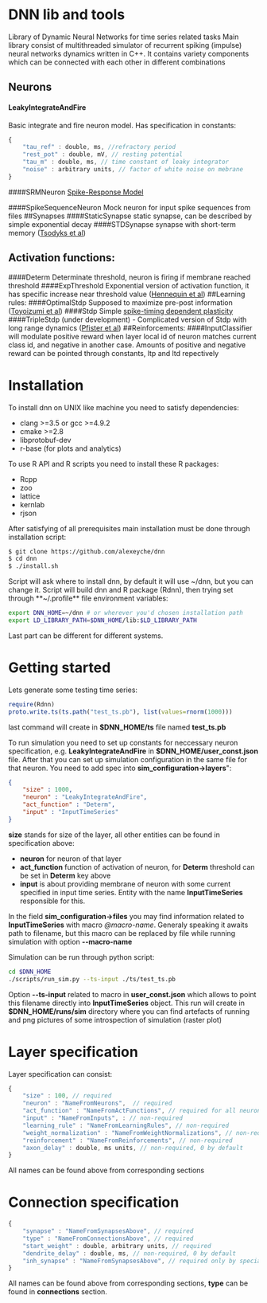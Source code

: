 ﻿# DNN lib and tools
Library of Dynamic Neural Networks for time series related tasks
Main library consist of multithreaded simulator of recurrent spiking (impulse) neural networks dynamics written in C++. It contains variety components which can be connected with each other in different combinations
## Neurons
#### LeakyIntegrateAndFire
Basic integrate and fire neuron model. Has specification in constants:
``` javascript
{
    "tau_ref" : double, ms, //refractory period
    "rest_pot" : double, mV, // resting potential
    "tau_m" : double, ms, // time constant of leaky integrator
    "noise" : arbitrary units, // factor of white noise on mebrane
}
```
####SRMNeuron
[Spike-Response Model](http://www.scholarpedia.org/article/Spike-response_model)

####SpikeSequenceNeuron
Mock neuron for input spike sequences from files
##Synapses
####StaticSynapse
static synapse, can be described by simple exponential decay 
####STDSynapse
synapse with short-term memory ([Tsodyks et al](https://scholar.google.ru/scholar?hl=ru&q=tsodyks+markram+1997&btnG=))
## Activation functions:
####Determ
Determinate threshold, neuron is firing if membrane reached threshold
####ExpThreshold
Exponential version of activation function, it has specific increase near threshold value ([Hennequin et al](http://www.ncbi.nlm.nih.gov/pmc/articles/PMC3001990/))
##Learning rules:
####OptimalStdp
Supposed to maximize pre-post information ([Toyoizumi et al](https://scholar.google.ru/citations?view_op=view_citation&hl=ru&user=wUcLR0QAAAAJ&citation_for_view=wUcLR0QAAAAJ:9yKSN-GCB0IC))
####Stdp
Simple [spike-timing dependent plasticity](http://www.scholarpedia.org/article/STDP)
####TripleStdp 
(under development) - Complicated version of Stdp with long range dynamics ([Pfister et al](https://scholar.google.ru/citations?view_op=view_citation&hl=ru&user=mzUYoLgAAAAJ&citation_for_view=mzUYoLgAAAAJ:u5HHmVD_uO8C))
##Reinforcements:
####InputClassifier
will modulate positive reward when layer local id of neuron matches current class id, and negative in another case. Amounts of positive and negative reward can be pointed through constants, ltp and ltd repectively
# Installation
To install dnn on UNIX like machine you need to satisfy dependencies:
* clang >=3.5 or gcc >=4.9.2
* cmake >=2.8
* libprotobuf-dev
* r-base (for plots and analytics)

To use R API and R scripts you need to install these R packages:
* Rcpp
* zoo
* lattice
* kernlab
* rjson

After satisfying of all prerequisites main installation must be done through installation script:
``` bash
$ git clone https://github.com/alexeyche/dnn
$ cd dnn
$ ./install.sh
```
Script will ask where to install dnn, by default it will use ~/dnn, but you can change it.
Script will build dnn and R package (Rdnn), then trying set through **~/.profile** file environment variables:
``` bash 
export DNN_HOME=~/dnn # or wherever you'd chosen installation path
export LD_LIBRARY_PATH=$DNN_HOME/lib:$LD_LIBRARY_PATH
```
Last part can be different for different systems.

# Getting started

Lets generate some testing time series:
``` R
require(Rdnn)
proto.write.ts(ts.path("test_ts.pb"), list(values=rnorm(1000)))
```
last command will create in **$DNN_HOME/ts** file named **test_ts.pb**

To run simulation you need to set up constants for neccessary neuron specification, e.g. **LeakyIntegrateAndFire** in **$DNN_HOME/user_const.json** file. 
After that you can set up simulation configuration in the same file for that neuron. You need to add spec into **sim_configuration->layers**":
``` json
{
    "size" : 1000,
    "neuron" : "LeakyIntegrateAndFire",
    "act_function" : "Determ",
    "input" : "InputTimeSeries"
}
```
**size** stands for size of the layer, all other entities can be found in specification above: 
* **neuron** for neuron of that layer
* **act_function** function of activation of neuron, for **Determ** threshold can be set in **Determ** key above
* **input** is about providing membrane of neuron with some current specified in input time series. Entity with the name **InputTimeSeries** responsible for this.

In the field **sim_configuration->files** you may find information related to **InputTimeSeries** with macro *@macro-name*. Generaly speaking it awaits path to filename, but this macro can be replaced by file while running simulation with option **--macro-name**

Simulation can be run through python script:
```bash
cd $DNN_HOME
./scripts/run_sim.py --ts-input ./ts/test_ts.pb
```
Option **--ts-input** related to macro in **user_const.json** which allows to point this filename directly into **InputTimeSeries** object.
This run will create in **$DNN_HOME/runs/sim** directory where you can find artefacts of running and png pictures of some introspection of simulation (raster plot)


# Layer specification

Layer specification can consist:
```javascript
{
    "size" : 100, // required
    "neuron" : "NameFromNeurons",  // required
    "act_function" : "NameFromActFunctions", // required for all neurons with activation
    "input" : "NameFromInputs", : // non-required
    "learning_rule" : "NameFromLearningRules", // non-required
    "weight_normalization" : "NameFromWeightNormalizations", // non-required
    "reinforcement" : "NameFromReinforcements", // non-required
    "axon_delay" : double, ms units, // non-required, 0 by default
}
```
All names can be found above from corresponding sections

# Connection specification
```javascript
{
    "synapse" : "NameFromSynapsesAbove", // required
    "type" : "NameFromConnectionsAbove", // required
    "start_weight" : double, arbitrary units, // required
    "dendrite_delay" : double, ms, // non-required, 0 by default
    "inh_synapse" : "NameFromSynapsesAbove", // required only by special type of connections, e.g. DifferenceOfGaussians
}
```
All names can be found above from corresponding sections, **type** can be found in **connections** section.
